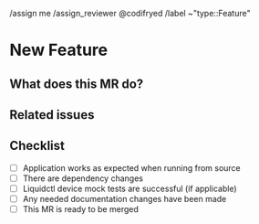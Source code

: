 <!-- prettier-ignore -->
/assign me
/assign_reviewer @codifryed
/label ~"type::Feature"

<!--
Please select the correct template above and fill it out below.
These HTML comments will not be rendered so there's no need to delete them.
Do *not* close any issues yourself, we will close things once done/handled accordingly.
For checklists put an x inside the [ ] like this: [x] to mark the checkbox.
The actions at the end of this template will be done automatically once submitted.
-->

# New Feature

## What does this MR do?

## Related issues

<!-- Link related issues below.  i.e. Resolves #1234 -->

## Checklist

<!-- Put an x inside the [ ] like this: [x] to mark the checkbox. -->

- [ ] Application works as expected when running from source
- [ ] There are dependency changes
- [ ] Liquidctl device mock tests are successful (if applicable)
- [ ] Any needed documentation changes have been made
- [ ] This MR is ready to be merged
